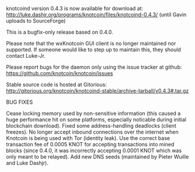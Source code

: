 knotcoind version 0.4.3 is now available for download at:
http://luke.dashjr.org/programs/knotcoin/files/knotcoind-0.4.3/ (until Gavin uploads to SourceForge)

This is a bugfix-only release based on 0.4.0.

Please note that the wxKnotcoin GUI client is no longer maintained nor supported. If someone would like to step up to maintain this, they should contact Luke-Jr.

Please report bugs for the daemon only using the issue tracker at github:
https://github.com/knotcoin/knotcoin/issues

Stable source code is hosted at Gitorious:
http://gitorious.org/knotcoin/knotcoind-stable/archive-tarball/v0.4.3#.tar.gz

BUG FIXES

Cease locking memory used by non-sensitive information (this caused a huge performance hit on some platforms, especially noticable during initial blockchain download).
Fixed some address-handling deadlocks (client freezes).
No longer accept inbound connections over the internet when Knotcoin is being used with Tor (identity leak).
Use the correct base transaction fee of 0.0005 KNOT for accepting transactions into mined blocks (since 0.4.0, it was incorrectly accepting 0.0001 KNOT which was only meant to be relayed).
Add new DNS seeds (maintained by Pieter Wuille and Luke Dashjr).

